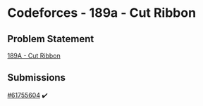 # Codeforces - 189a - Cut Ribbon

## Problem Statement

[189A - Cut Ribbon](https://codeforces.com/problemset/problem/189/A)

## Submissions

[#61755604](https://codeforces.com/contest/189/submission/61755604) :heavy_check_mark:
